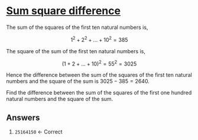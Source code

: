 # [Sum square difference](https://projecteuler.net/problem=6) 

The sum of the squares of the first ten natural numbers is,

$$1^2 + 2^2 + ... + 10^2 = 385$$

The square of the sum of the first ten natural numbers is,

$$(1 + 2 + ... + 10)^2 = 55^2 = 3025$$

Hence the difference between the sum of the squares of the first ten natural numbers and the square of the sum is $3025 - 385 = 2640$.

Find the difference between the sum of the squares of the first one hundred natural numbers and the square of the sum.

## Answers 

1. `25164150` &larr; Correct
